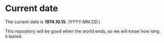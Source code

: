 # Current date

The current date is **1974.10.15.** (YYYY.MM.DD.)

This repository will be good when the world ends, so we will know how long it lasted.